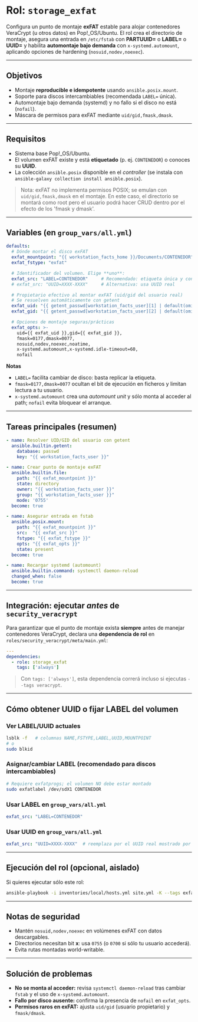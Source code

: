 # Rol: `storage_exfat`

Configura un punto de montaje **exFAT** estable para alojar contenedores VeraCrypt (u otros datos) en Pop!\_OS/Ubuntu. El rol crea el directorio de montaje, asegura una entrada en `/etc/fstab` con **PARTUUID=** o **LABEL=** o **UUID=** y habilita **automontaje bajo demanda** con `x-systemd.automount`, aplicando opciones de hardening (`nosuid,nodev,noexec`).

---

## Objetivos

* Montaje **reproducible e idempotente** usando `ansible.posix.mount`.
* Soporte para discos intercambiables (recomendada `LABEL=` única).
* Automontaje bajo demanda (systemd) y no fallo si el disco no está (`nofail`).
* Máscara de permisos para exFAT mediante `uid/gid,fmask,dmask`.

---

## Requisitos

* Sistema base Pop!\_OS/Ubuntu.
* El volumen exFAT existe y está **etiquetado** (p. ej. `CONTENEDOR`) o conoces su **UUID**.
* La colección `ansible.posix` disponible en el *controller* (se instala con `ansible-galaxy collection install ansible.posix`).

> Nota: exFAT no implementa permisos POSIX; se emulan con `uid/gid,fmask,dmask` en el montaje. En este caso, el directorio se montará como root pero el usuario podrá hacer CRUD dentro por el efecto de los 'fmask y dmask'.

---

## Variables (en `group_vars/all.yml`)

```yaml
defaults:
  # Dónde montar el disco exFAT
  exfat_mountpoint: "{{ workstation_facts_home }}/Documents/CONTENEDOR"
  exfat_fstype: "exfat"

  # Identificador del volumen. Elige **uno**:
  exfat_src: "LABEL=CONTENEDOR"     # Recomendado: etiqueta única y constante
  # exfat_src: "UUID=XXXX-XXXX"     # Alternativa: usa UUID real

  # Propietario efectivo al montar exFAT (uid/gid del usuario real)
  # Se resuelven automáticamente con getent
  exfat_uid: "{{ getent_passwd[workstation_facts_user][1] | default(omit) }}"
  exfat_gid: "{{ getent_passwd[workstation_facts_user][2] | default(omit) }}"

  # Opciones de montaje seguras/prácticas
  exfat_opts: >-
    uid={{ exfat_uid }},gid={{ exfat_gid }},
    fmask=0177,dmask=0077,
    nosuid,nodev,noexec,noatime,
    x-systemd.automount,x-systemd.idle-timeout=60,
    nofail
```

**Notas**

* `LABEL=` facilita cambiar de disco: basta replicar la etiqueta.
* `fmask=0177,dmask=0077` ocultan el bit de ejecución en ficheros y limitan lectura a tu usuario.
* `x-systemd.automount` crea una *automount unit* y sólo monta al acceder al path; `nofail` evita bloquear el arranque.

---

## Tareas principales (resumen)

```yaml
- name: Resolver UID/GID del usuario con getent
  ansible.builtin.getent:
    database: passwd
    key: "{{ workstation_facts_user }}"

- name: Crear punto de montaje exFAT
  ansible.builtin.file:
    path: "{{ exfat_mountpoint }}"
    state: directory
    owner: "{{ workstation_facts_user }}"
    group: "{{ workstation_facts_user }}"
    mode: '0755'
  become: true

- name: Asegurar entrada en fstab
  ansible.posix.mount:
    path: "{{ exfat_mountpoint }}"
    src:  "{{ exfat_src }}"
    fstype: "{{ exfat_fstype }}"
    opts: "{{ exfat_opts }}"
    state: present
  become: true

- name: Recargar systemd (automount)
  ansible.builtin.command: systemctl daemon-reload
  changed_when: false
  become: true
```

---

## Integración: ejecutar *antes* de `security_veracrypt`

Para garantizar que el punto de montaje exista **siempre** antes de manejar contenedores VeraCrypt, declara una **dependencia de rol** en `roles/security_veracrypt/meta/main.yml`:

```yaml
---
dependencies:
  - role: storage_exfat
    tags: ['always']
```

> Con `tags: ['always']`, esta dependencia correrá incluso si ejecutas `--tags veracrypt`.

---

## Cómo obtener **UUID** o fijar **LABEL** del volumen

### Ver LABEL/UUID actuales

```bash
lsblk -f   # columnas NAME,FSTYPE,LABEL,UUID,MOUNTPOINT
# o
sudo blkid
```

### Asignar/cambiar LABEL (recomendado para discos intercambiables)

```bash
# Requiere exfatprogs; el volumen NO debe estar montado
sudo exfatlabel /dev/sdX1 CONTENEDOR
```

### Usar LABEL en `group_vars/all.yml`

```yaml
exfat_src: "LABEL=CONTENEDOR"
```

### Usar UUID en `group_vars/all.yml`

```yaml
exfat_src: "UUID=XXXX-XXXX"  # reemplaza por el UUID real mostrado por lsblk/blkid
```

---

## Ejecución del rol (opcional, aislado)

Si quieres ejecutar sólo este rol:

```bash
ansible-playbook -i inventories/local/hosts.yml site.yml -K --tags exfat
```

---

## Notas de seguridad

* Mantén `nosuid,nodev,noexec` en volúmenes exFAT con datos descargables.
* Directorios necesitan bit **x**: usa `0755` (o `0700` si sólo tu usuario accederá).
* Evita rutas montadas world-writable.

---

## Solución de problemas

* **No se monta al acceder:** revisa `systemctl daemon-reload` tras cambiar `fstab` y el uso de `x-systemd.automount`.
* **Fallo por disco ausente:** confirma la presencia de `nofail` en `exfat_opts`.
* **Permisos raros en exFAT:** ajusta `uid/gid` (usuario propietario) y `fmask/dmask`.
